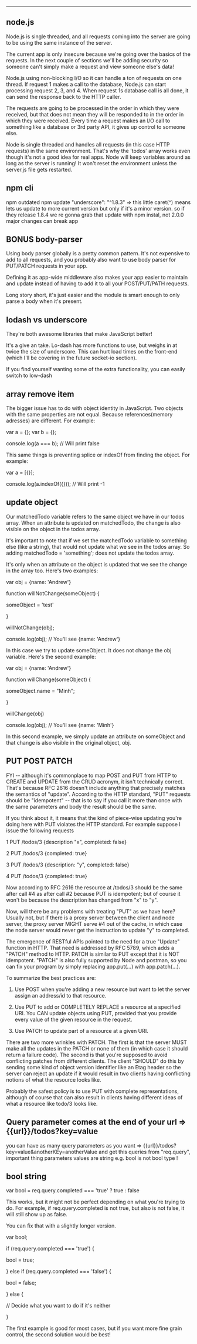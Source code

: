 ---
## node.js 
 Node.js is single threaded, and all requests coming into the server are going to be using the same instance of the server.

 The current app is only insecure because we're going over the basics of the requests.
In the next couple of sections we'll be adding security so someone can't simply make a request and view someone else's data!

 Node.js using non-blocking I/O so it can handle a ton of requests on one thread. 
If request 1 makes a call to the database, Node.js can start processing request 2, 3, and 4.
When request 1s database call is all done, it can send the response back to the HTTP caller.

 The requests are going to be processed in the order in which they were received, but that does not mean they will be responded to in the order in which they were received. 
Every time a request makes an I/O call to something like a database or 3rd party API, it gives up control to someone else.

Node is single threaded and handles all requests (in this case HTTP requests) in the same environment. 
That's why the 'todos' array works even though it's not a good idea for real apps.
Node will keep variables around as long as the server is running! It won't reset the environment unless the server.js file gets restarted.

## npm cli 
npm outdated
npm update
 "underscore": "^1.8.3" => this little caret(^) means lets us update to more current version but only if it's a minor version. so if they release 1.8.4 we re gonna grab that update with npm instal, not 2.0.0  major changes can break app

## BONUS body-parser 
Using body parser globally is a pretty common pattern.
It's not expensive to add to all requests, and you probably also want to use body parser for PUT/PATCH requests in your app.

Defining it as app-wide middleware also makes your app easier to maintain and update instead of having to add it to all your POST/PUT/PATH requests.

Long story short, it's just easier and the module is smart enough to only parse a body when it's present.

## lodash vs underscore
They're both awesome libraries that make JavaScript better!

It's a give an take. Lo-dash has more functions to use, but weighs in at twice the size of underscore. 
This can hurt load times on the front-end (which I'll be covering in the future socket-io section).

If you find yourself wanting some of the extra functionality, you can easily switch to low-dash

## array remove item
The bigger issue has to do with object identity in JavaScript. 
Two objects with the same properties are not equal. Because references(memory adresses) are different.
For example:

var a = {};
var b = {};
 
console.log(a === b); // Will print false

This same things is preventing splice or indexOf from finding the object. 
For example:

var a = [{}];
 
console.log(a.indexOf({})); // Will print -1

## update object
Our matchedTodo variable refers to the same object we have in our todos array. 
When an attribute is updated on matchedTodo, the change is also visible on the object in the todos array.

It's important to note that if we set the matchedTodo variable to something else (like a string), that would not update what we see in the todos array. 
So adding matchedTodo = 'something'; does not update the todos array.

It's only when an attribute on the object is updated that we see the change in the array too. Here's two examples:

var obj = {name: 'Andrew'}

function willNotChange(someObject) {

someObject = 'test'

}

willNotChange(obj);

console.log(obj); // You'll see {name: 'Andrew'}

In this case we try to update someObject. It does not change the obj variable. Here's the second example:

var obj = {name: 'Andrew'}

function willChange(someObject) {

someObject.name = "Minh";

}

willChange(obj)

console.log(obj); // You'll see {name: 'Minh'}

In this second example, we simply update an attribute on someObject and that change is also visible in the original object, obj.


## PUT POST PATCH
FYI -- although it's commonplace to map POST and PUT from HTTP to CREATE and UPDATE from the CRUD acronym, it isn't technically correct. 
That's because RFC 2616 doesn't include anything that precisely matches the semantics of "update". 
According to the HTTP standard, "PUT" requests should be "idempotent" -- that is to say if you call it more than once with the same parameters and body the result should be the same.

If you think about it, it means that the kind of piece-wise updating you're doing here with PUT violates the HTTP standard. 
For example suppose I issue the following requests

1 PUT /todos/3 {description "x", completed: false}

2 PUT /todos/3 {completed: true}

3 PUT /todos/3 {description: "y", completed: false}

4 PUT /todos/3 {completed: true}

Now according to RFC 2616 the resource at /todos/3 should be the same after call #4 as after call #2 because PUT is idempotent; but of course it won't be because the description has changed from "x" to "y".

Now, will there be any problems with treating "PUT" as we have here? 
Usually not, but if there is a proxy server between the client and node server, the proxy server MIGHT serve #4 out of the cache, in which case the node server would never get the instruction to update "y" to completed.

The emergence of RESTful APIs pointed to the need for a true "Update" function in HTTP. 
That need is addressed by RFC 5789, which adds a "PATCH" method to HTTP. PATCH is similar to PUT except that it is NOT idempotent. 
"PATCH" is also fully supported by Node and postman, so you can fix your program by simply replacing app.put(...) with app.patch(...).

To summarize the best practices are:

1) Use POST when you're adding a new resource but want to let the server assign an address/id to that resource.

2) Use PUT to add or COMPLETELY REPLACE a resource at a specified URI. You CAN update objects using PUT, provided that you provide every value of the given resource in the request.

3) Use PATCH to update part of a resource at a given URI.

There are two more wrinkles with PATCH. The first is that the server MUST make all the updates in the PATCH or none of them (in which case it should return a failure code). 
The second is that you're supposed to avoid conflicting patches from different clients. 
The client "SHOULD" do this by sending some kind of object version identifier like an Etag header so the server can reject an update if it would result in two clients having conflicting notions of what the resource looks like.

Probably the safest policy is to use PUT with complete representations, although of course that can also result in clients having different ideas of what a resource like todo/3 looks like.

## Query parameter comes at the end of your url  => {{url}}/todos?key=value
you can have as many query parameters as you want
=> {{url}}/todos?key=value&anotherKEy=anotherValue
and get this queries from "req.query", important thing parameters values are string  e.g. bool is not bool type !

## bool string
var bool = req.query.completed === 'true' ? true : false

This works, but it might not be perfect depending on what you're trying to do.
 For example, if req.query.completed is not true, but also is not false, it will still show up as false.
 
 You can fix that with a slightly longer version.

var bool;

if (req.query.completed === 'true') {

bool = true;

} else if (req.query.completed === 'false') {

bool = false;

} else {

// Decide what you want to do if it's neither

}

The first example is good for most cases, but if you want more fine grain control, the second solution would be best!

